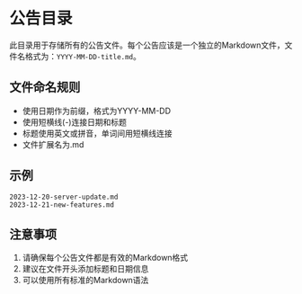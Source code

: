 # 公告目录

此目录用于存储所有的公告文件。每个公告应该是一个独立的Markdown文件，文件名格式为：`YYYY-MM-DD-title.md`。

## 文件命名规则
- 使用日期作为前缀，格式为YYYY-MM-DD
- 使用短横线(-)连接日期和标题
- 标题使用英文或拼音，单词间用短横线连接
- 文件扩展名为.md

## 示例
```
2023-12-20-server-update.md
2023-12-21-new-features.md
```

## 注意事项
1. 请确保每个公告文件都是有效的Markdown格式
2. 建议在文件开头添加标题和日期信息
3. 可以使用所有标准的Markdown语法